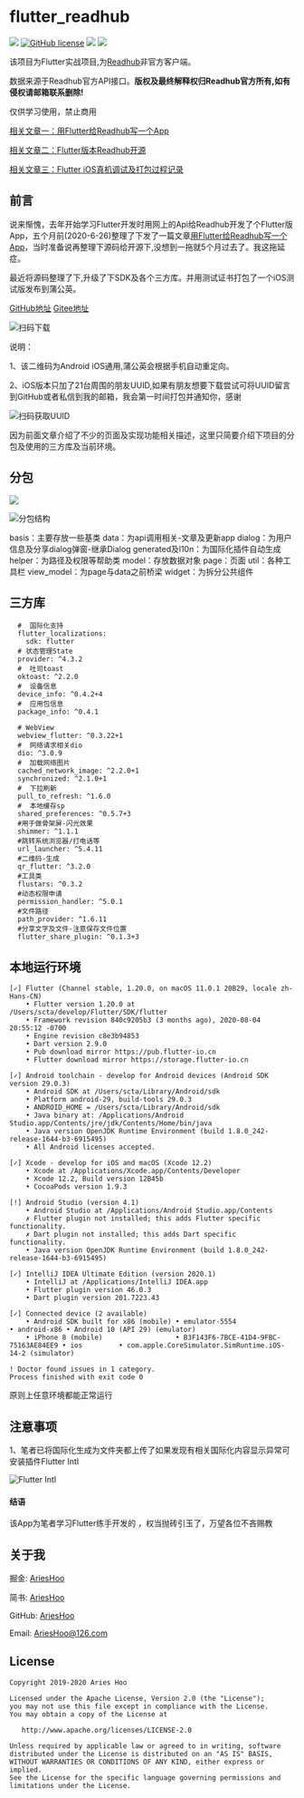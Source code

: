 # flutter_readhub


[![](https://img.shields.io/badge/download-demo-blue.svg)](https://raw.githubusercontent.com/AriesHoo/flutter_readhub/master/apk/sample.apk)
[![GitHub license](https://img.shields.io/github/license/AriesHoo/flutter_freadhub.svg)](http://www.apache.org/licenses/LICENSE-2.0.html)
[![](https://img.shields.io/badge/Github-Github主仓库-blue.svg)](https://github.com/AriesHoo/flutter_readhub)
[![](https://img.shields.io/badge/Gitee-Gitee备用仓库-red.svg)](https://gitee.com/AriesHoo/flutter_readhub)

该项目为Flutter实战项目,为[Readhub](https://readhub.me/)非官方客户端。

数据来源于Readhub官方API接口。**版权及最终解释权归Readhub官方所有,如有侵权请邮箱联系删除!**

仅供学习使用，禁止商用

[相关文章一：用Flutter给Readhub写一个App](https://www.jianshu.com/p/5e1db7423dac)

[相关文章二：Flutter版本Readhub开源](https://www.jianshu.com/p/5e1db7423dac)

[相关文章三：Flutter iOS真机调试及打包过程记录](https://www.jianshu.com/p/5e1db7423dac)

## 前言

说来惭愧，去年开始学习Flutter开发时用网上的Api给Readhub开发了个Flutter版App，五个月前(2020-6-26)整理了下发了一篇文章[用Flutter给Readhub写一个App](https://www.jianshu.com/p/5e1db7423dac)，当时准备说再整理下源码给开源下,没想到一拖就5个月过去了。我这拖延症。

最近将源码整理了下,升级了下SDK及各个三方库。并用测试证书打包了一个iOS测试版发布到蒲公英。

[GitHub地址](https://github.com/AriesHoo/flutter_readhub)     [Gitee地址](https://gitee.com/AriesHoo/flutter_readhub)

![扫码下载](https://upload-images.jianshu.io/upload_images/2828782-7e167a7701fa7497.png?imageMogr2/auto-orient/strip%7CimageView2/2/w/720)

说明：

1、该二维码为Android iOS通用,蒲公英会根据手机自动重定向。

2、iOS版本只加了21台周围的朋友UUID,如果有朋友想要下载尝试可将UUID留言到GitHub或者私信到我的邮箱，我会第一时间打包并通知你，感谢

![扫码获取UUID](https://upload-images.jianshu.io/upload_images/2828782-eaf694cb8b3b9d2c.png?imageMogr2/auto-orient/strip%7CimageView2/2/w/1240)

因为前面文章介绍了不少的页面及实现功能相关描述，这里只简要介绍下项目的分包及使用的三方库及当前环境。

## 分包

![](https://upload-images.jianshu.io/upload_images/2828782-e2835295e6a943c1.png?imageMogr2/auto-orient/strip%7CimageView2/2/w/720)

![分包结构](https://upload-images.jianshu.io/upload_images/2828782-07cff1e254e006f2.png?imageMogr2/auto-orient/strip%7CimageView2/2/w/720)


basis：主要存放一些基类
data：为api调用相关-文章及更新app
dialog：为用户信息及分享dialog弹窗-继承Dialog
generated及l10n：为国际化插件自动生成
helper：为路径及权限等帮助类
model：存放数据对象
page：页面
util：各种工具栏
view_model：为page与data之前桥梁
widget：为拆分公共组件

## 三方库

~~~
  #  国际化支持
  flutter_localizations:
    sdk: flutter
  # 状态管理State
  provider: ^4.3.2
  #  吐司toast
  oktoast: ^2.2.0
  #  设备信息
  device_info: ^0.4.2+4
  #  应用包信息
  package_info: ^0.4.1

  # WebView
  webview_flutter: ^0.3.22+1
  #  网络请求相关dio
  dio: ^3.0.9
  #  加载网络图片
  cached_network_image: ^2.2.0+1
  synchronized: ^2.1.0+1
  #  下拉刷新
  pull_to_refresh: ^1.6.0
  #  本地缓存sp
  shared_preferences: ^0.5.7+3
  #用于做骨架屏-闪光效果
  shimmer: ^1.1.1
  #跳转系统浏览器/打电话等
  url_launcher: ^5.4.11
  #二维码-生成
  qr_flutter: ^3.2.0
  #工具类
  flustars: ^0.3.2
  #动态权限申请
  permission_handler: ^5.0.1
  #文件路径
  path_provider: ^1.6.11
  #分享文字及文件-注意保存文件位置
  flutter_share_plugin: ^0.1.3+3
~~~

## 本地运行环境

~~~
[✓] Flutter (Channel stable, 1.20.0, on macOS 11.0.1 20B29, locale zh-Hans-CN)
    • Flutter version 1.20.0 at /Users/scta/develop/Flutter/SDK/flutter
    • Framework revision 840c9205b3 (3 months ago), 2020-08-04 20:55:12 -0700
    • Engine revision c8e3b94853
    • Dart version 2.9.0
    • Pub download mirror https://pub.flutter-io.cn
    • Flutter download mirror https://storage.flutter-io.cn

[✓] Android toolchain - develop for Android devices (Android SDK version 29.0.3)
    • Android SDK at /Users/scta/Library/Android/sdk
    • Platform android-29, build-tools 29.0.3
    • ANDROID_HOME = /Users/scta/Library/Android/sdk
    • Java binary at: /Applications/Android Studio.app/Contents/jre/jdk/Contents/Home/bin/java
    • Java version OpenJDK Runtime Environment (build 1.8.0_242-release-1644-b3-6915495)
    • All Android licenses accepted.

[✓] Xcode - develop for iOS and macOS (Xcode 12.2)
    • Xcode at /Applications/Xcode.app/Contents/Developer
    • Xcode 12.2, Build version 12B45b
    • CocoaPods version 1.9.3

[!] Android Studio (version 4.1)
    • Android Studio at /Applications/Android Studio.app/Contents
    ✗ Flutter plugin not installed; this adds Flutter specific functionality.
    ✗ Dart plugin not installed; this adds Dart specific functionality.
    • Java version OpenJDK Runtime Environment (build 1.8.0_242-release-1644-b3-6915495)

[✓] IntelliJ IDEA Ultimate Edition (version 2020.1)
    • IntelliJ at /Applications/IntelliJ IDEA.app
    • Flutter plugin version 46.0.3
    • Dart plugin version 201.7223.43

[✓] Connected device (2 available)
    • Android SDK built for x86 (mobile) • emulator-5554                        • android-x86 • Android 10 (API 29) (emulator)
    • iPhone 8 (mobile)                  • B3F143F6-7BCE-41D4-9FBC-75163AE84EE9 • ios         • com.apple.CoreSimulator.SimRuntime.iOS-14-2 (simulator)

! Doctor found issues in 1 category.
Process finished with exit code 0
~~~

原则上任意环境都能正常运行

## 注意事项

1、笔者已将国际化生成为文件夹都上传了如果发现有相关国际化内容显示异常可安装插件Flutter Intl

![Flutter Intl](https://upload-images.jianshu.io/upload_images/2828782-e91e0ad92783136b.png?imageMogr2/auto-orient/strip%7CimageView2/2/w/720)

#### 结语

该App为笔者学习Flutter练手开发的 ，权当抛砖引玉了，万望各位不吝赐教

##  关于我

掘金: [AriesHoo](https://juejin.im/user/57c3cdcb5bbb50006341a6a4) 

简书: [AriesHoo](http://www.jianshu.com/u/a229eee96115)

GitHub: [AriesHoo](https://github.com/AriesHoo)

Email: AriesHoo@126.com

## License

```
Copyright 2019-2020 Aries Hoo

Licensed under the Apache License, Version 2.0 (the "License");
you may not use this file except in compliance with the License.
You may obtain a copy of the License at

   http://www.apache.org/licenses/LICENSE-2.0

Unless required by applicable law or agreed to in writing, software
distributed under the License is distributed on an "AS IS" BASIS,
WITHOUT WARRANTIES OR CONDITIONS OF ANY KIND, either express or implied.
See the License for the specific language governing permissions and
limitations under the License.

```
